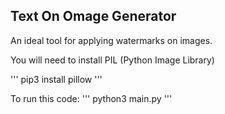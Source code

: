 ## Text On Omage Generator
An ideal tool for applying watermarks on images.

You will need to install PIL (Python Image Library)

'''
pip3 install pillow
'''

To run this code:
'''
python3 main.py
'''
